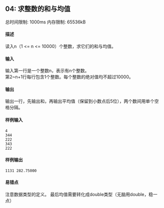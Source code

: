 ﻿## 04: 求整数的和与均值
总时间限制: 1000ms     内存限制: 65536kB

#### 描述

读入n（1 <= n <= 10000）个整数，求它们的和与均值。

#### 输入

输入第一行是一个整数n，表示有n个整数。  
第2~n+1行每行包含1个整数。每个整数的绝对值均不超过10000。

#### 输出

输出一行，先输出和，再输出平均值（保留到小数点后5位），两个数间用单个空格分隔。

#### 样例输入

	4
	344
	222
	343
	222

#### 样例输出

    1131 282.75000
    
#### 易错点

注意数据类型的定义。
最后均值需要转化成double类型（无脑用double，稳一点）



